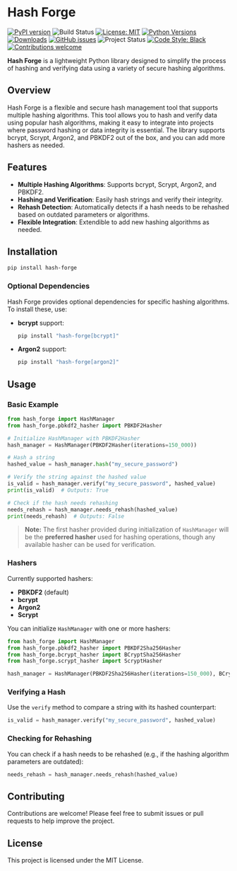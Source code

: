 # Hash Forge
[![PyPI version](https://badge.fury.io/py/hash-forge.svg)](https://pypi.org/project/hash-forge/) ![Build Status](https://github.com/Zozi96/hash-forge/actions/workflows/unittest.yml/badge.svg)  [![License: MIT](https://img.shields.io/badge/License-MIT-yellow.svg)](https://opensource.org/licenses/MIT) [![Python Versions](https://img.shields.io/pypi/pyversions/hash-forge.svg)](https://pypi.org/project/hash-forge/) [![Downloads](https://pepy.tech/badge/hash-forge)](https://pepy.tech/project/hash-forge) [![GitHub issues](https://img.shields.io/github/issues/Zozi96/hash-forge)](https://github.com/Zozi96/hash-forge/issues) ![Project Status](https://img.shields.io/badge/status-active-brightgreen.svg) [![Code Style: Black](https://img.shields.io/badge/code%20style-black-000000.svg)](https://github.com/psf/black) [![Contributions welcome](https://img.shields.io/badge/contributions-welcome-blue.svg)](https://github.com/Zozi96/hash-forge/issues)

**Hash Forge** is a lightweight Python library designed to simplify the process of hashing and verifying data using a variety of secure hashing algorithms.

## Overview

Hash Forge is a flexible and secure hash management tool that supports multiple hashing algorithms. This tool allows you to hash and verify data using popular hash algorithms, making it easy to integrate into projects where password hashing or data integrity is essential. The library supports bcrypt, Scrypt, Argon2, and PBKDF2 out of the box, and you can add more hashers as needed.

## Features

- **Multiple Hashing Algorithms**: Supports bcrypt, Scrypt, Argon2, and PBKDF2.
- **Hashing and Verification**: Easily hash strings and verify their integrity.
- **Rehash Detection**: Automatically detects if a hash needs to be rehashed based on outdated parameters or algorithms.
- **Flexible Integration**: Extendible to add new hashing algorithms as needed.

## Installation

```bash
pip install hash-forge
```

### Optional Dependencies

Hash Forge provides optional dependencies for specific hashing algorithms. To install these, use:

- **bcrypt** support:

  ```bash
  pip install "hash-forge[bcrypt]"
  ```
- **Argon2** support:

  ```bash
  pip install "hash-forge[argon2]"
  ```

## Usage

### Basic Example

```python
from hash_forge import HashManager
from hash_forge.pbkdf2_hasher import PBKDF2Hasher

# Initialize HashManager with PBKDF2Hasher
hash_manager = HashManager(PBKDF2Hasher(iterations=150_000))

# Hash a string
hashed_value = hash_manager.hash("my_secure_password")

# Verify the string against the hashed value
is_valid = hash_manager.verify("my_secure_password", hashed_value)
print(is_valid)  # Outputs: True

# Check if the hash needs rehashing
needs_rehash = hash_manager.needs_rehash(hashed_value)
print(needs_rehash)  # Outputs: False
```

> **Note:** The first hasher provided during initialization of `HashManager` will be the **preferred hasher** used for hashing operations, though any available hasher can be used for verification.

### Hashers

Currently supported hashers:

- **PBKDF2** (default)
- **bcrypt**
- **Argon2**
- **Scrypt**

You can initialize `HashManager` with one or more hashers:

```python
from hash_forge import HashManager
from hash_forge.pbkdf2_hasher import PBKDF2Sha256Hasher
from hash_forge.bcrypt_hasher import BCryptSha256Hasher
from hash_forge.scrypt_hasher import ScryptHasher

hash_manager = HashManager(PBKDF2Sha256Hasher(iterations=150_000), BCryptSha256Hasher(), ScryptHasher())
```

### Verifying a Hash

Use the `verify` method to compare a string with its hashed counterpart:

```python
is_valid = hash_manager.verify("my_secure_password", hashed_value)
```

### Checking for Rehashing

You can check if a hash needs to be rehashed (e.g., if the hashing algorithm parameters are outdated):

```python
needs_rehash = hash_manager.needs_rehash(hashed_value)
```

## Contributing

Contributions are welcome! Please feel free to submit issues or pull requests to help improve the project.

## License

This project is licensed under the MIT License.
